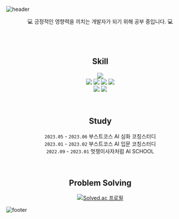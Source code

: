 ![header](https://capsule-render.vercel.app/api?type=waving&animation=fadeIn&text=Hyen's%20Hub&fontColor=FFFFFF&fontSize=50&fontAlign=80)

<div align=center>

:computer: 긍정적인 영향력을 끼치는 개발자가 되기 위해 공부 중입니다. :computer:
</br></br></br></br>

  ## Skill
  
   <!--주언어-->
   <img src="https://img.shields.io/badge/Python-3776AB?style=flat&logo=Python&logoColor=white"/>
   </br>
   <!--ML/DL-->
   <img src="https://img.shields.io/badge/PyTorch-EE4C2C?style=flat&logo=PyTorch&logoColor=white"/>
   <img src="https://img.shields.io/badge/TensorFlow-FF6F00?style=flat&logo=TensorFlow&logoColor=white"/>
   <img src="https://img.shields.io/badge/scikitlearn-F7931E?style=flat&logo=scikitlearn&logoColor=white"/>
   <img src="https://img.shields.io/badge/OpenCV-5C3EE8?style=flat&logo=OpenCV&logoColor=white"/>
   </br>
   <!--그 외-->
   <img src="https://img.shields.io/badge/MySQL-4479A1?style=flat&logo=MySQL&logoColor=white"/>
   <img src="https://img.shields.io/badge/Tableau-E97627?style=flat&logo=Tableau&logoColor=white"/>
  </br></br></br>

  ## Study
  `2023.05` - `2023.06` 부스트코스 AI 심화 코칭스터디
  </br>
  `2023.01` - `2023.02` 부스트코스 AI 입문 코칭스터디
  </br>
  `2022.09` - `2023.01` 멋쟁이사자처럼 AI SCHOOL
  </br></br></br>
  
  ## Problem Solving
  [![Solved.ac
프로필](http://mazassumnida.wtf/api/v2/generate_badge?boj=gldia5996)](https://solved.ac/{handle})

</div>

![footer](https://capsule-render.vercel.app/api?type=waving&color=gradient&height=120&animation=fadeIn&section=footer)
